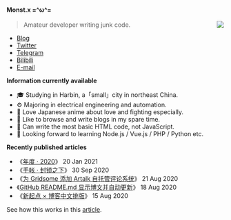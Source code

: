 #### Monst.x  =^ω^=

<img src="https://github-readme-stats.mrdulin.vercel.app/api?username=monsterxcn&count_private=true&show_icons=true&hide_border=true&icon_color=586069&title_color=0366d6" align="right">

> Amateur developer writing junk code. 

 - [Blog](https://blog.monsterx.cn)
 - [Twitter](https://twitter.com/monsterxcn)
 - [Telegram](https://t.me/monsterxcn)
 - [Bilibili](https://space.bilibili.com/358575230)
 - [E-mail](mailto:monsterxcn@gmail.com)

**Information currently available**

 - 🎓 Studying in Harbin, a「small」city in northeast China.
 - ⚙ Majoring in electrical engineering and automation.
 - 🍻 Love Japanese anime about love and fighting especially.
 - 📃 Like to browse and write blogs in my spare time.
 - 💩 Can write the most basic HTML code, not JavaScript.
 - 🎯 Looking forward to learning Node.js / Vue.js / PHP / Python etc.

**Recently published articles**

<!-- posts start -->

 - 《[年度 · 2020](https://blog.monsterx.cn/life/2020-annual-summary/)》    20 Jan 2021<br />
 - 《[手帐 · 封锁之下](https://blog.monsterx.cn/life/heu-in-amazing-walls/)》    30 Sep 2020<br />
 - 《[为 Gridsome 添加 Artalk 自托管评论系统](https://blog.monsterx.cn/code/use-self-hosted-comment-system-in-gridsome/)》    21 Aug 2020<br />
 - 《[GitHub README.md 显示博文并自动更新](https://blog.monsterx.cn/code/update-your-posts-in-readme/)》    18 Aug 2020<br />
 - 《[新起点 × 博客中文排版](https://blog.monsterx.cn/life/new-start-with-gridsome/)》    15 Aug 2020<br />

<!-- posts end -->

See how this works in this [article](https://blog.monsterx.cn/code/update-your-posts-in-readme/).
